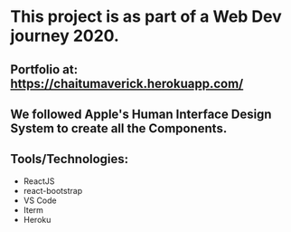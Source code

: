 # This project is as part of a Web Dev journey 2020.

## Portfolio at: https://chaitumaverick.herokuapp.com/

## We followed Apple's Human Interface Design System to create all the Components.

## Tools/Technologies:

- ReactJS
- react-bootstrap
- VS Code
- Iterm
- Heroku
